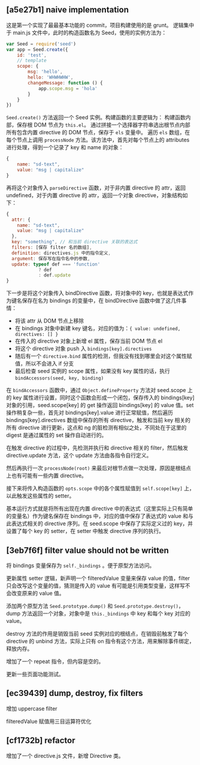 ## [a5e27b1] naive implementation
这是第一个实现了最最基本功能的 commit，项目构建使用的是 grunt。
逻辑集中于 main.js 文件中，此时的构造函数名为 Seed，使用的实例方法为：
``` javascript
var Seed = require('seed')
var app = Seed.create({
    id: 'test',
    // template
    scope: {
        msg: 'hello',
        hello: 'WHWHWHW',
        changeMessage: function () {
            app.scope.msg = 'hola'
        }
    }
})
```
`Seed.create()` 方法返回一个 Seed 实例。构建函数的主要逻辑为：
构建函数内部，保存根 DOM 节点为 `this.el`。
通过拼接一个选择器字符串选出根节点内部所有包含内置 directive 的 DOM 节点，保存于 `els` 变量中。
遍历 `els` 数组，在每个节点上调用 `processNode` 方法。该方法中，首先对每个节点上的 attributes 进行处理，得到一个记录了 key 和 name 的对象：
``` javascript
{
    name: "sd-text",
    value: "msg | capitalize"
}
```
再将这个对象传入 `parseDirective` 函数，对于非内置 directive 的 attr，返回 undefined，对于内置 directive 的 attr，返回一个对象 directive，对象结构如下：
``` javascript
{
  attr: {
    name: "sd-text",
    value: "msg | capitalize"
  },
  key: "something", // 和当前 directive 关联的表达式
  filters: [保存 filter 名的数组],
  definition: directives.js 中的指令定义,
  argument: 保存写在指令名中的参数,
  update: typeof def === 'function'
            ? def
            : def.update
}
```
下一步是将这个对象传入 bindDirective 函数，将对象中的 key，也就是表达式作为键名保存在名为 bindings 的变量中，在 bindDirective 函数中做了这几件事情：

+ 将该 attr 从 DOM 节点上移除
+ 在 bindings 对象中新建 key 键名，对应的值为：`{ value: undefined, directives: [] }`
+ 在传入的 directive 对象上新增 el 属性，保存当前 DOM 节点 el
+ 将这个 directive 对象 push 入 `bindings[key].directives`
+ 随后有一个 `directive.bind` 属性的检测，但我没有找到哪里会对这个属性赋值，所以不会进入 if 分支
+ 最后检查 seed 实例的 scope 属性，如果没有 key 属性的话，执行 `bindAccessors(seed, key, binding)`

在 `bindAccessors` 函数中，通过 `Object.defineProperty` 方法对 seed.scope 上的 key 属性进行设置，同时这个函数会形成一个闭包，保存传入的 bindings[key] 对象的引用，seed.scope[key] 的 get 操作返回 bindings[key] 的 value 值。set 操作稍复杂一些，首先对 bindings[key].value 进行正常赋值，然后遍历 bindings[key].directives 数组中保存的所有 directive，触发和当前 key 相关的所有 directive 进行更新，这点和 ng 的脏检测有相似之处，不同处在于这里的 digest 是通过属性的 set 操作自动进行的。

在触发 directive 的过程中，先检测并执行和 directive 相关的 filter，然后触发 directive.update 方法，这个 update 方法由各指令自行定义。

然后再执行一次 `processNode(root)` 来最后对根节点做一次处理，原因是根结点上也有可能有一些内置 directive。

接下来将传入构造函数的 `opts.scope` 中的各个属性赋值到 `self.scope[key]` 上，以此触发这些属性的 setter。

基本运行方式就是将所有出现在内置 directive 中的表达式（这里实际上只有简单的变量名）作为键名保存在 bindings 中，对应的值中保存了表达式的 value 和与此表达式相关的 directive 序列。在 seed.scope 中保存了实际定义过的 key，并设置了每个 key 的 setter，在 setter 中触发 directive 序列的执行。

## [3eb7f6f] filter value should not be written

将 bindings 变量保存为 `self._bindings` 。便于原型方法访问。

更新属性 setter 逻辑，新声明一个 filteredValue 变量来保存 value 的值，filter 只会改写这个变量的值，猜测是传入的 value 有可能是引用类型变量，这样写不会改变原来的 value 值。

添加两个原型方法 `Seed.prototype.dump()` 和 `Seed.prototype.destroy()`，dump 方法返回一个对象，对象中是 `this._bindings` 中 key 和每个 key 对应的 value。

destroy 方法的作用是销毁当前 seed 实例对应的根结点，在销毁前触发了每个 directive 的 unbind 方法，实际上只有 on 指令有这个方法，用来解除事件绑定，释放内存。

增加了一个 repeat 指令，但内容是空的。

更新一些页面功能测试。

## [ec39439] dump, destroy, fix filters

增加 uppercase filter

filteredValue 赋值用三目运算符优化

## [cf1732b] refactor

增加了一个 directive.js 文件，新增 Directive 类。